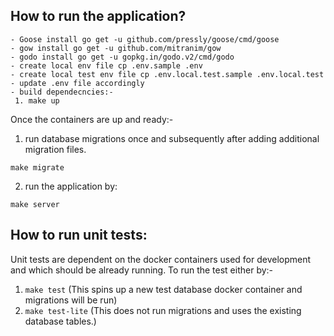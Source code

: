 ## How to run the application?
```
- Goose install go get -u github.com/pressly/goose/cmd/goose
- gow install go get -u github.com/mitranim/gow
- godo install go get -u gopkg.in/godo.v2/cmd/godo
- create local env file cp .env.sample .env
- create local test env file cp .env.local.test.sample .env.local.test
- update .env file accordingly
- build dependecncies:-
 1. make up

```

Once the containers are up and ready:- 

1. run database migrations once and subsequently after adding additional migration files. 
```
make migrate
```

2. run the application by:
```
make server
```

## How to run unit tests:
Unit tests are dependent on the docker containers used for development and which should be already running.
To run the test either by:-
 1. `make test` (This spins up a new test database docker container and migrations will be run) 
 2. `make test-lite` (This does not run migrations and uses the existing database tables.)

